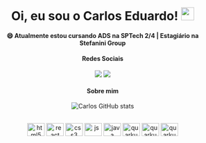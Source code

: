 <h1 align="center">
Oi, eu sou o Carlos Eduardo!
 <img src="https://media.giphy.com/media/hvRJCLFzcasrR4ia7z/giphy.gif" width="30"></h1>

<h4 align="center">😄 Atualmente estou cursando ADS na SPTech 2/4 | Estagiário na Stefanini Group</h4>

<h4 align="center"> Redes Sociais </h4>

<div align="center">
<a href="https://www.linkedin.com/in/carlos-eduardo-181b4224a/" target="_blank"><img src="https://img.shields.io/badge/-LinkedIn-%230077B5?style=for-the-badge&logo=linkedin&logoColor=white" target="_blank"></a>
<a href="https://instagram.com/krs.jar" target="_blank"><img src="https://img.shields.io/badge/-Instagram-%23E4405F?style=for-the-badge&logo=instagram&logoColor=white" target="_blank"></a>
</div>

<h4 align="center"> Sobre mim </h4>

<div align="center">

![Carlos GitHub stats](https://github-readme-stats.vercel.app/api?username=CarlozEduardo&show_icons=true&theme=dark)

</div>

<div align="center" style="display: inline_block"><br>
<img alt="html5" height="30" width="40" src="https://cdn.jsdelivr.net/gh/devicons/devicon@latest/icons/html5/html5-original.svg" />
<img alt="react" height="30" width="40" src="https://cdn.jsdelivr.net/gh/devicons/devicon@latest/icons/react/react-original.svg" />
<img alt="css3" height="30" width="40" src="https://cdn.jsdelivr.net/gh/devicons/devicon@latest/icons/css3/css3-original.svg" />
<img alt="js" height="30" width="40" src="https://cdn.jsdelivr.net/gh/devicons/devicon@latest/icons/javascript/javascript-original.svg" />
<img alt="java" height="30" width="40" src="https://cdn.jsdelivr.net/gh/devicons/devicon@latest/icons/java/java-original.svg" />
<img alt="quarkus" height="30" width="40" src="https://cdn.jsdelivr.net/gh/devicons/devicon@latest/icons/quarkus/quarkus-original.svg" />
<img alt="quarkus" height="30" width="40" src="https://cdn.jsdelivr.net/gh/devicons/devicon@latest/icons/postgresql/postgresql-original.svg" />
<img alt="quarkus" height="30" width="40" src="https://cdn.jsdelivr.net/gh/devicons/devicon@latest/icons/mysql/mysql-original.svg" />
</div>
